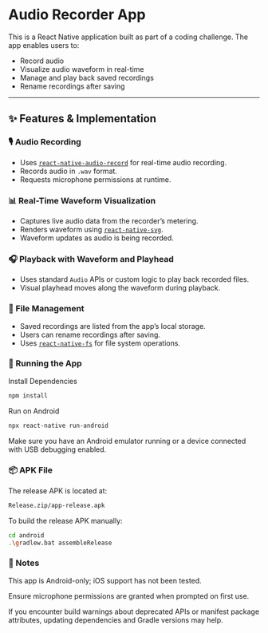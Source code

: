 # Audio Recorder App

This is a React Native application built as part of a coding challenge. The app enables users to:

- Record audio
- Visualize audio waveform in real-time
- Manage and play back saved recordings
- Rename recordings after saving

---

## ✨ Features & Implementation

### 🎙️ Audio Recording
- Uses [`react-native-audio-record`](https://www.npmjs.com/package/react-native-audio-record) for real-time audio recording.
- Records audio in `.wav` format.
- Requests microphone permissions at runtime.

### 📊 Real-Time Waveform Visualization
- Captures live audio data from the recorder’s metering.
- Renders waveform using [`react-native-svg`](https://github.com/software-mansion/react-native-svg).
- Waveform updates as audio is being recorded.

### 🎧 Playback with Waveform and Playhead
- Uses standard `Audio` APIs or custom logic to play back recorded files.
- Visual playhead moves along the waveform during playback.

### 📁 File Management
- Saved recordings are listed from the app’s local storage.
- Users can rename recordings after saving.
- Uses [`react-native-fs`](https://github.com/itinance/react-native-fs) for file system operations.


### 🚀 Running the App
Install Dependencies
``` bash
npm install
``` 
Run on Android
``` bash
npx react-native run-android
``` 
Make sure you have an Android emulator running or a device connected with USB debugging enabled.

### 📦 APK File
The release APK is located at:
``` bash
Release.zip/app-release.apk
``` 
To build the release APK manually:
``` bash
cd android
.\gradlew.bat assembleRelease
```
### 📝 Notes
This app is Android-only; iOS support has not been tested.

Ensure microphone permissions are granted when prompted on first use.

If you encounter build warnings about deprecated APIs or manifest package attributes, updating dependencies and Gradle versions may help.




